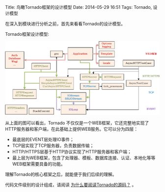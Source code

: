 Title: 鸟瞰Tornado框架的设计模型
Date: 2014-05-29 16:51
Tags: Tornado, 设计模型


在深入到模块进行分析之前，首先来看看Tornado的设计模型。


Tornado框架设计模型:

![tornado-design-model](/static/uploads/2014/05/tornado-design-model.png)

从上面的图可以看出，Tornado 不仅仅是一个WEB框架，它还完整地实现了HTTP服务器和客户端，在此基础上提供WEB服务。它可以分为四层：

 * 最底层的EVENT层处理IO事件；
 * TCP层实现了TCP服务器，负责数据传输；
 * HTTP/HTTPS层基于HTTP协议实现了HTTP服务器和客户端；
 * 最上层为WEB框架，包含了处理器、模板、数据库连接、认证、本地化等等WEB框架需要具备的功能。
 
理解Tornado的核心框架之后，就能便于我们后续的理解。

代码文件级别的设计组成，请阅读 [为什么要阅读Tornado的源码？](/collection/why-to-read-source-code-of-the-tornado.html) 。